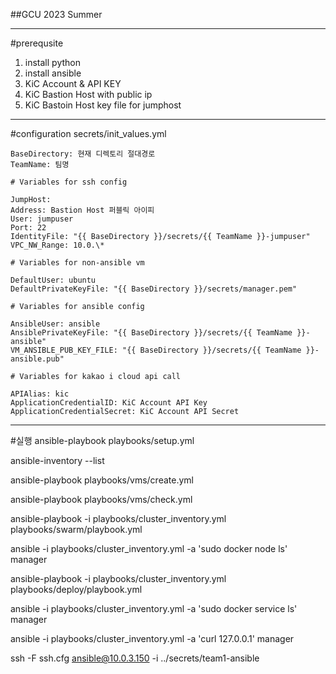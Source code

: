 ##GCU 2023 Summer

---

#prerequsite

1. install python
2. install ansible
3. KiC Account & API KEY
4. KiC Bastion Host with public ip
5. KiC Bastoin Host key file for jumphost

---

#configuration
secrets/init_values.yml

```
BaseDirectory: 현재 디렉토리 절대경로
TeamName: 팀명

# Variables for ssh config

JumpHost:
Address: Bastion Host 퍼블릭 아이피
User: jumpuser
Port: 22
IdentityFile: "{{ BaseDirectory }}/secrets/{{ TeamName }}-jumpuser"
VPC_NW_Range: 10.0.\*

# Variables for non-ansible vm

DefaultUser: ubuntu
DefaultPrivateKeyFile: "{{ BaseDirectory }}/secrets/manager.pem"

# Variables for ansible config

AnsibleUser: ansible
AnsiblePrivateKeyFile: "{{ BaseDirectory }}/secrets/{{ TeamName }}-ansible"
VM_ANSIBLE_PUB_KEY_FILE: "{{ BaseDirectory }}/secrets/{{ TeamName }}-ansible.pub"

# Variables for kakao i cloud api call

APIAlias: kic
ApplicationCredentialID: KiC Account API Key
ApplicationCredentialSecret: KiC Account API Secret
```

---

#실행
ansible-playbook playbooks/setup.yml

ansible-inventory --list

ansible-playbook playbooks/vms/create.yml

ansible-playbook playbooks/vms/check.yml

ansible-playbook -i playbooks/cluster_inventory.yml playbooks/swarm/playbook.yml

ansible -i playbooks/cluster_inventory.yml -a 'sudo docker node ls' manager

ansible-playbook -i playbooks/cluster_inventory.yml playbooks/deploy/playbook.yml

ansible -i playbooks/cluster_inventory.yml -a 'sudo docker service ls' manager

ansible -i playbooks/cluster_inventory.yml -a 'curl 127.0.0.1' manager

ssh -F ssh.cfg ansible@10.0.3.150 -i ../secrets/team1-ansible
